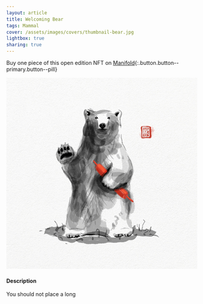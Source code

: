 ```yaml
---
layout: article
title: Welcoming Bear
tags: Mammal
cover: /assets/images/covers/thumbnail-bear.jpg
lightbox: true
sharing: true
---
```


Buy one piece of this open edition NFT on [Manifold](https://app.manifold.xyz/c/cryptosumie-4){:.button.button--primary.button--pill}

<div class="card mt-3">
  <div class="card__image">
    <img src="/assets/images/hd/bear.jpg"/>
  </div>
  <div class="card__content">
    <div class="card__header">
      <h4>Description</h4>
    </div>
    <p>You should not place a long</p>
  </div>
</div>



